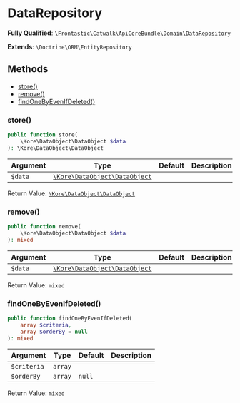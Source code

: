 #  DataRepository

**Fully Qualified**: [`\Frontastic\Catwalk\ApiCoreBundle\Domain\DataRepository`](../../../../src/php/ApiCoreBundle/Domain/DataRepository.php)

**Extends**: `\Doctrine\ORM\EntityRepository`

## Methods

* [store()](#store)
* [remove()](#remove)
* [findOneByEvenIfDeleted()](#findonebyevenifdeleted)

### store()

```php
public function store(
    \Kore\DataObject\DataObject $data
): \Kore\DataObject\DataObject
```

Argument|Type|Default|Description
--------|----|-------|-----------
`$data`|[`\Kore\DataObject\DataObject`](https://github.com/kore/DataObject)||

Return Value: [`\Kore\DataObject\DataObject`](https://github.com/kore/DataObject)

### remove()

```php
public function remove(
    \Kore\DataObject\DataObject $data
): mixed
```

Argument|Type|Default|Description
--------|----|-------|-----------
`$data`|[`\Kore\DataObject\DataObject`](https://github.com/kore/DataObject)||

Return Value: `mixed`

### findOneByEvenIfDeleted()

```php
public function findOneByEvenIfDeleted(
    array $criteria,
    array $orderBy = null
): mixed
```

Argument|Type|Default|Description
--------|----|-------|-----------
`$criteria`|`array`||
`$orderBy`|`array`|`null`|

Return Value: `mixed`

